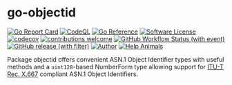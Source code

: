 # go-objectid

[![Go Report Card](https://goreportcard.com/badge/JesseCoretta/go-objectid)](https://goreportcard.com/report/github.com/JesseCoretta/go-objectid) [![CodeQL](https://github.com/JesseCoretta/go-objectid/workflows/CodeQL/badge.svg)](https://github.com/JesseCoretta/go-objectid/actions/workflows/github-code-scanning/codeql) [![Go Reference](https://pkg.go.dev/badge/github.com/JesseCoretta/go-objectid.svg)](https://pkg.go.dev/github.com/JesseCoretta/go-objectid) [![Software License](https://img.shields.io/badge/license-MIT-brightgreen.svg?style=flat)](https://github.com/JesseCoretta/go-objectid/blob/main/LICENSE) [![codecov](https://codecov.io/gh/JesseCoretta/go-objectid/graph/badge.svg?token=RLW4DHLKQP)](https://codecov.io/gh/JesseCoretta/go-objectid) [![contributions welcome](https://img.shields.io/badge/contributions-welcome-brightgreen.svg?style=flat)](https://github.com/JesseCoretta/go-objectid/issues) [![GitHub Workflow Status (with event)](https://img.shields.io/github/actions/workflow/status/JesseCoretta/go-objectid/go.yml)](https://github.com/JesseCoretta/go-objectid/actions/workflows/go.yml) [![GitHub release (with filter)](https://img.shields.io/github/v/release/JesseCoretta/go-objectid)](https://github.com/JesseCoretta/go-objectid/releases) [![Author](https://img.shields.io/badge/author-Jesse_Coretta-darkred?label=%F0%9F%94%BA&labelColor=indigo&color=maroon)](mailto:jesse.coretta@icloud.com) [![Help Animals](https://img.shields.io/badge/help_animals-gray?label=%F0%9F%90%BE%20%F0%9F%98%BC%20%F0%9F%90%B6&labelColor=yellow)](https://github.com/JesseCoretta/JesseCoretta/blob/main/DONATIONS.md)

Package objectid offers convenient ASN.1 Object Identifier types with useful methods and a `uint128`-based NumberForm type allowing support for [ITU-T Rec. X.667](https://www.itu.int/rec/T-REC-X.667) compliant ASN.1 Object Identifiers.

